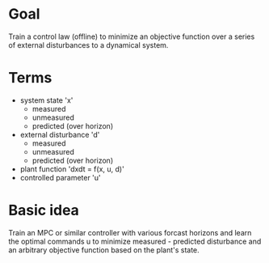 # Goal
Train a control law (offline) to minimize an objective function over a series of external disturbances to a dynamical system.

# Terms
- system state 'x'
  - measured
  - unmeasured
  - predicted (over horizon)
- external disturbance 'd'
  - measured
  - unmeasured
  - predicted (over horizon)
- plant function 'dxdt = f(x, u, d)'
- controlled parameter 'u'
 
# Basic idea
Train an MPC or similar controller with various forcast horizons and learn the optimal commands u to minimize measured - predicted disturbance and an arbitrary objective function based on the plant's state.